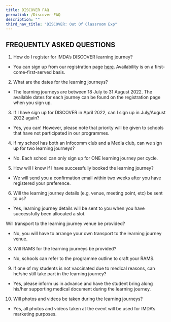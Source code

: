 ```yaml
---
title: DISCOVER FAQ
permalink: /Discover-FAQ
description: ""
third_nav_title: "DISCOVER: Out Of Classroom Exp"
---
```


## FREQUENTLY ASKED QUESTIONS

1. How do I register for IMDA’s DISCOVER learning journey?
* You can sign up from our registration page [here](https://go.gov.sg/981rxw). Availability is on a first-come-first-served basis.


2. What are the dates for the learning journeys? <br>
* The learning journeys are between 18 July to 31 August 2022. The available dates for each journey can be found on the registration page when you sign up. 

3. If I have sign up for DISCOVER in April 2022, can I sign up in July/August 2022 again? 
* Yes, you can! However, please note that priority will be given to schools that have not participated in our programmes. 

4. If my school has both an Infocomm club and a Media club, can we sign up for two learning journeys?
* No. Each school can only sign up for ONE learning journey per cycle.

5. How will I know if I have successfully booked the learning journey? <br>
* We will send you a confirmation email within two weeks after you have registered your preference.

6. Will the learning journey details (e.g, venue, meeting point, etc) be sent to us? <br>
* Yes, learning journey details will be sent to you when you have successfully been allocated a slot.

Will transport to the learning journey venue be provided? <br>
* No, you will have to arrange your own transport to the learning journey venue.

8.	Will RAMS for the learning journeys be provided? <br>
* No, schools can refer to the programme outline to craft your RAMS.

9.	If one of my students is not vaccinated due to medical reasons, can he/she still take part in the learning journey? <br>
* Yes, please inform us in advance and have the student bring along his/her supporting medical document during the learning journey. 


10.	Will photos and videos be taken during the learning journeys? <br>
* Yes, all photos and videos taken at the event will be used for IMDA’s marketing purposes.